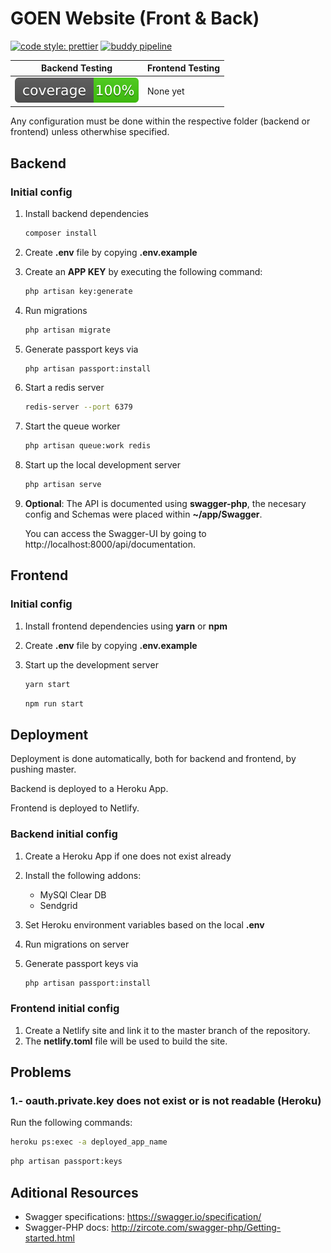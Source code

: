 # GOEN Website (Front & Back)

[![code style: prettier](https://img.shields.io/badge/code_style-prettier-ff69b4.svg?style=flat-square)](https://github.com/prettier/prettier) [![buddy pipeline](https://app.buddy.works/jorgemsm19/django-rest-test/pipelines/pipeline/166951/badge.svg?token=3420fe66756554140e76b73c269f6ef000ac075252b7ada1e5a5fccb48297593 "buddy pipeline")](https://app.buddy.works/jorgemsm19/django-rest-test/pipelines/pipeline/166951)

| **Backend Testing**                                             | **Frontend Testing** |
| --------------------------------------------------------------- | -------------------- |
| ![alt text](./backend/public/img/coverage.svg "Coverage badge") | None yet             |

Any configuration must be done within the respective folder (backend or frontend) unless otherwhise specified.

## Backend

### Initial config

1. Install backend dependencies

   ```bash
   composer install
   ```

2. Create **.env** file by copying **.env.example**
3. Create an **APP KEY** by executing the following command:

   ```bash
   php artisan key:generate
   ```

4. Run migrations

   ```bash
   php artisan migrate
   ```

5. Generate passport keys via

   ```bash
   php artisan passport:install
   ```

6. Start a redis server

   ```bash
   redis-server --port 6379
   ```

7. Start the queue worker

   ```bash
   php artisan queue:work redis
   ```

8. Start up the local development server

   ```bash
   php artisan serve
   ```

9. **Optional**: The API is documented using **swagger-php**, the necesary config and Schemas were placed within **~/app/Swagger**.

    You can access the Swagger-UI by going to http://localhost:8000/api/documentation.

## Frontend

### Initial config

1. Install frontend dependencies using **yarn** or **npm**
2. Create **.env** file by copying **.env.example**
3. Start up the development server

   ```bash
   yarn start
   ```

   ```bash
   npm run start
   ```

## Deployment

Deployment is done automatically, both for backend and frontend, by pushing master.

Backend is deployed to a Heroku App.

Frontend is deployed to Netlify.

### Backend initial config

1. Create a Heroku App if one does not exist already
2. Install the following addons:

   - MySQl Clear DB
   - Sendgrid

3. Set Heroku environment variables based on the local **.env**
4. Run migrations on server
5. Generate passport keys via

   ```bash
   php artisan passport:install
   ```

### Frontend initial config

1. Create a Netlify site and link it to the master branch of the repository.
2. The **netlify.toml** file will be used to build the site.

## Problems

### 1.- **oauth.private.key** does not exist or is not readable (Heroku)

Run the following commands:

```bash
heroku ps:exec -a deployed_app_name
```

```bash
php artisan passport:keys
```

## Aditional Resources

- Swagger specifications: https://swagger.io/specification/
- Swagger-PHP docs: http://zircote.com/swagger-php/Getting-started.html